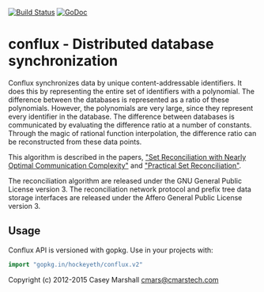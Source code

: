 [![Build Status](https://travis-ci.org/hockeypuck/conflux.svg?branch=v2)](https://travis-ci.org/hockeypuck/conflux)
[![GoDoc](https://godoc.org/gopkg.in/hockeypuck/conflux.v2?status.svg)](https://godoc.org/gopkg.in/hockeypuck/conflux.v2)

conflux - Distributed database synchronization
==============================================

Conflux synchronizes data by unique content-addressable identifiers.
It does this by representing the entire set of identifiers with a
polynomial. The difference between the databases is represented as
a ratio of these polynomials. However, the polynomials are very large,
since they represent every identifier in the database. The difference
between databases is communicated by evaluating the difference ratio
at a number of constants. Through the magic of rational function
interpolation, the difference ratio can be reconstructed from these
data points.

This algorithm is described in the papers, ["Set Reconciliation with 
Nearly Optimal Communication Complexity"](http://ipsit.bu.edu/documents/ieee-it3-web.pdf) and 
["Practical Set Reconciliation"](http://ipsit.bu.edu/documents/BUTR2002-01.ps).

The reconciliation algorithm are released under the GNU General Public License version 3.
The reconciliation network protocol and prefix tree data storage interfaces
are released under the Affero General Public License version 3.

Usage
-----
Conflux API is versioned with gopkg. Use in your projects with:

```go
import "gopkg.in/hockeyeth/conflux.v2"
```

Copyright (c) 2012-2015  Casey Marshall <cmars@cmarstech.com>
